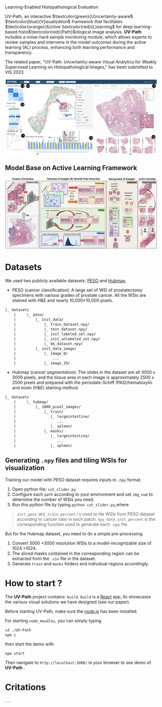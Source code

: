 Learning-Enabled Histopathological Evaluation

UV-Path, an interactive  $\textcolor{green}{U}ncertainty-aware$ $\textcolor{blue}{V}isualization$ framework that facilitates $\textcolor{orange}{A}ctive \textcolor{red}{L}earning$ for deep learning-based histo$\textcolor{red}{Path}$ological image analysis. **UV-Path** includes a noise-hard sample monitoring module, which allows experts to review samples and intervene in the model outcomes during the active learning (AL) process, enhancing both learning performance and transparency.

The related paper, "UV-Path: Uncertainty-aware Visual Analytics for Weakly Supervised Learning on Histopathological Images," has been submitted to VIS 2023.

![main](docs/main.png)

## Model Base on Active Learning Framework

![main](docs/model.png)

# Datasets

We used two publicly available datasets: [PESO](https://zenodo.org/record/1485967#.Yz2NbuzMJ_A) and [Hubmap](https://www.kaggle.com/competitions/hubmap-organ-segmentation/data?select=train.csv).

- PESO (cancer classification):  A large set of WSI of prostatectomy specimens with various grades of prostate cancer. All the WSIs are stained with H&E and nearly 10,000×10,000 pixels.

```
|_ datasets
    |     |_ peso/
    |         |_ init_data/
    |             |_ train_dataset.npy/
    |             |_ test_dataset.npy/
    |             |_ init_labeled_set.npy/
    |             |_ init_unlabeled_set.npy/
    |             |_ bk_dataset.npy/
    |         |_ init_data_image/
    |             |_ image_0/
    |                 ...
    |             |_ image_29/
```

- Hubmap (cancer segmentation):  The slides in the dataset are all 3000 x 3000 pixels, and the tissue area in each image is approximately 2500 x 2500 pixels and prepared with the periodate-Schiff (PAS)/hematoxylin and eosin (H&E) staining method.

```
|_ datasets
    |     |_ hubmap/
    |         |_ 1000_pixel_images/
    |             |_ train/
    |                |_ largeintestine/
    |                   ...
    |                |_ spleen/
    |             |_ masks/
    |                |_ largeintestine/
    |                   ...
    |                |_ spleen/
```

## Generating `.npy` files and tiling WSIs for visualization

Training our model with PESO dataset requires inputs in `.npy` format.

1. Open python file: `cut_slider.py`
2. Configure each `path` according to your environment and set `img_num` to determine the number of WSIs you need.
3. Run this python file by typing `python cut_slider.py`,where

> `init_peso_WSI_train_percent` i s used to tile WSIs from PESO dataset according to cancer ratio in each patch. `npy_data_init_percent` is the corresponding function used to generate each `.npy` file.

But for the Hubmap dataset, you need to do a simple pre-processing.

1. Convert 3000 ×3000 resolution WSIs to a model-recognizable size of 1024 ×1024.
2. The sliced masks contained in the corresponding region can be extracted from the `.csv` file in the dataset.
3. Generate `train` and `masks` folders and individual regions accordingly.

# How to start ?

The **UV-Path** project contains: `build`. `build` is a [React](https://react.dev/) app, its showcases the various visual solutions we have designed (see our paper).

Before starting UV-Path, make sure the [node.js]([nodejs.org](https://nodejs.org/en)) has been installed.

For starting `node_moudles`, you can simply typing

```
cd ./UV-Path
npm i
```

then start the demo with

```
npm start
```

Then navigate to `http://localhost:3000/` in your browser to see demo of **UV-Path** .

# Critations

```
...
```

